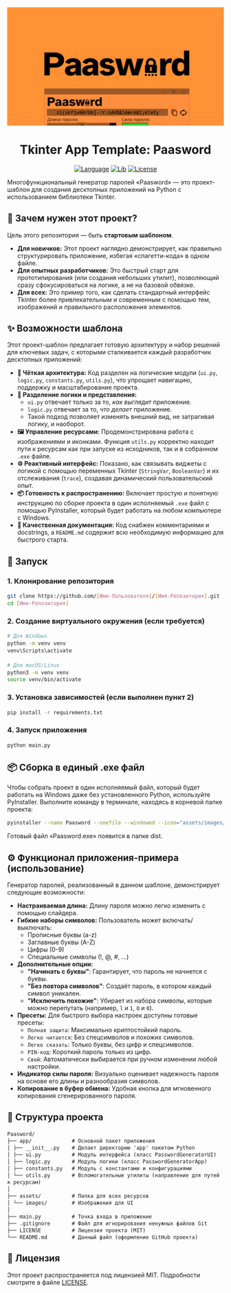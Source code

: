 <h1 align="center">
  <img src="assets/images/preview.png" align="top" alt="Paasword Logo" />
</h1>

<h1 align="center">
  Tkinter App Template: Paasword
</h1>

<div align="center">
  
  [![Language](https://custom-icon-badges.demolab.com/badge/Python%203.10+-9e5826?logo=pythonn)](#)
  [![Lib](https://custom-icon-badges.demolab.com/badge/Tkinter%208.6-9e5826?logo=tkinter)](#)
  [![License](https://custom-icon-badges.demolab.com/badge/License%20MIT-9e5826?logo=law&label)](https://github.com/n1xsi/paasword-tkinter/blob/main/LICENSE)
  
</div>

Многофункциональный генератор паролей «Paasword» — это проект-шаблон для создания десктопных приложений на Python с использованием библиотеки Tkinter. 

## 🎯 Зачем нужен этот проект?

Цель этого репозитория — быть **стартовым шаблоном**.

*   **Для новичков:** Этот проект наглядно демонстрирует, как правильно структурировать приложение, избегая «спагетти-кода» в одном файле.
*   **Для опытных разработчиков:** Это быстрый старт для прототипирования (или создания небольших утилит), позволяющий сразу сфокусироваться на логике, а не на базовой обвязке.
*   **Для всех:** Это пример того, как сделать стандартный интерфейс Tkinter более привлекательным и современным с помощью тем, изображений и правильного расположения элементов.

## ✨ Возможности шаблона

Этот проект-шаблон предлагает готовую архитектуру и набор решений для ключевых задач, с которыми сталкивается каждый разработчик десктопных приложений:

*   **🧱 Чёткая архитектура:** Код разделен на логические модули (`ui.py`, `logic.py`, `constants.py`, `utils.py`), что упрощает навигацию, поддержку и масштабирование проекта.
*   **🎨 Разделение логики и представления:**
    *   `ui.py` отвечает только за то, *как выглядит* приложение.
    *   `logic.py` отвечает за то, *что делает* приложение.
    *   Такой подход позволяет изменять внешний вид, не затрагивая логику, и наоборот.
*   **🖼️ Управление ресурсами:** Продемонстрирована работа с изображениями и иконками. Функция `utils.py` корректно находит пути к ресурсам как при запуске из исходников, так и в собранном `.exe` файле.
*   **⚙️ Реактивный интерфейс:** Показано, как связывать виджеты с логикой с помощью переменных Tkinter (`StringVar`, `BooleanVar`) и их отслеживания (`trace`), создавая динамический пользовательский опыт.
*   **📦 Готовность к распространению:** Включает простую и понятную инструкцию по сборке проекта в один исполняемый `.exe` файл с помощью PyInstaller, который будет работать на любом компьютере с Windows.
*   **📜 Качественная документация:** Код снабжен комментариями и docstrings, а `README.md` содержит всю необходимую информацию для быстрого старта.

## 🚀 Запуск

### 1. Клонирование репозитория
```bash
git clone https://github.com/[Имя-Пользователя]/[Имя-Репозитория].git
cd [Имя-Репозитория]
```

### 2. Создание виртуального окружения (если требуется)
```bash
# Для Windows
python -m venv venv
venv\Scripts\activate

# Для macOS/Linux
python3 -m venv venv
source venv/bin/activate
```

### 3. Установка зависимостей (если выполнен пункт 2)
```bash
pip install -r requirements.txt
```

### 4. Запуск приложения
```bash
python main.py
```

## 📦 Сборка в единый .exe файл
Чтобы собрать проект в один исполняемый файл, который будет работать на Windows даже без установленного Python, используйте PyInstaller.
Выполните команду в терминале, находясь в корневой папке проекта:
```bash
pyinstaller --name Paasword --onefile --windowed --icon="assets/images/logo.ico" --add-data="assets;assets" main.py
```
Готовый файл «Paasword.exe» появится в папке dist.

## ⚙️ Функционал приложения-примера (использование)

Генератор паролей, реализованный в данном шаблоне, демонстрирует следующие возможности:

*   **Настраиваемая длина:** Длину пароля можно легко изменить с помощью слайдера.
*   **Гибкие наборы символов:** Пользователь может включать/выключать:
    *   Прописные буквы (a-z)
    *   Заглавные буквы (A-Z)
    *   Цифры (0-9)
    *   Специальные символы (!, @, #, ...)
*   **Дополнительные опции:**
    *   **"Начинать с буквы"**: Гарантирует, что пароль не начнется с буквы.
    *   **"Без повтора символов"**: Создаёт пароль, в котором каждый символ уникален.
    *   **"Исключить похожие"**: Убирает из набора символы, которые можно перепутать (например, `l` и `1`, `O` и `0`).
*   **Пресеты:** Для быстрого выбора настроек доступны готовые пресеты:
    *   `Полная защита`: Максимально криптостойкий пароль.
    *   `Легко читается`: Без спецсимволов и похожих символов.
    *   `Легко сказать`: Только буквы, без цифр и спецсимволов.
    *   `PIN-код`: Короткий пароль только из цифр.
    *   `Свой`: Автоматически выбирается при ручном изменении любой настройки.
*   **Индикатор силы пароля:** Визуально оценивает надежность пароля на основе его длины и разнообразия символов.
*   **Копирование в буфер обмена:** Удобная кнопка для мгновенного копирования сгенерированного пароля.

## 📂 Структура проекта
```
Paasword/
├── app/             # Основной пакет приложения
│ ├── __init__.py    # Делает директорию 'app' пакетом Python
│ ├── ui.py          # Модуль интерфейса (класс PasswordGeneratorUI)
│ ├── logic.py       # Модуль логики (класс PasswordGeneratorApp)
│ ├── constants.py   # Модуль с константами и конфигурациями
│ └── utils.py       # Вспомогательные утилиты (направление для путей к ресурсам)
│
├── assets/          # Папка для всех ресурсов
│ └── images/        # Изображения для UI
│
├── main.py          # Точка входа в приложение
├── .gitignore       # Файл для игнорирования ненужных файлов Git
├── LICENSE          # Лицензия проекта (MIT)
└── README.md        # Данный файл (оформление GitHub проекта)
```

## 📄 Лицензия
Этот проект распространяется под лицензией MIT. Подробности смотрите в файле [LICENSE](https://github.com/n1xsi/paasword-tkinter/blob/main/LICENSE "MIT License").
